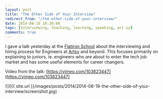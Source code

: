 ```yaml
---
layout: post
title: "The Other Side of Your Interview"
redirect_from: "/the-other-side-of-your-interview/"
date: 2014-08-19 18:30:08
tags: [interviewing, teaching, learning, speaking, art.sy]
comments: true
---
```

I gave a talk yesterday at the [Flatiron School](http://flatironschool.com) about the interviewing and hiring process for Engineers at [Artsy](http://artsy.net) and beyond. This focuses primarily on explaining to juniors, ie. engineers who are about to enter the tech job market and has some useful elements for career changers.

Video from the talk: [https://vimeo.com/103823447](https://vimeo.com/103823447)

![]({{ site.url }}/images/posts/2014/2014-08-19-the-other-side-of-your-interview/screenshot.jpg)
